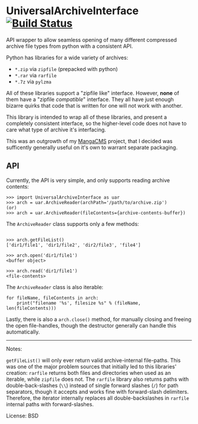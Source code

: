 UniversalArchiveInterface  [![Build Status](https://travis-ci.org/fake-name/UniversalArchiveInterface.svg?branch=master)](https://travis-ci.org/fake-name/UniversalArchiveInterface)
=========================

API wrapper to allow seamless opening of many different compressed archive file
types from python with a consistent API.

Python has libraries for a wide variety of archives:
 - `*.zip` via `zipfile` (prepacked with python)
 - `*.rar` via `rarfile`
 - `*.7z` via `pylzma`

All of these libraries support a "zipfile like" interface. However, **none**
of them have a "zipfile *compatible*" interface. They all have just enough
bizarre quirks that code that is written for one will not work with another.

This library is intended to wrap all of these libraries, and present a
completely consistent interface, so the higher-level code does not have to care
what type of archive it's interfacing.

This was an outgrowth of my [MangaCMS](https://github.com/fake-name/MangaCMS/)
project, that I decided was sufficently generally useful on it's own
to warrant separate packaging.



API
---

Currently, the API is very simple, and only supports reading archive contents:

```
>>> import UniversalArchiveInterface as uar
>>> arch = uar.ArchiveReader(archPath='/path/to/archive.zip')
(or)
>>> arch = uar.ArchiveReader(fileContents={archive-contents-buffer})
```

The `ArchiveReader` class supports only a few methods:

```

>>> arch.getFileList()
['dir1/file1', 'dir1/file2', 'dir2/file3', 'file4']

>>> arch.open('dir1/file1')
<buffer object>

>>> arch.read('dir1/file1')
<file-contents>

```

The `ArchiveReader` class is also iterable:

```
for fileName, fileContents in arch:
    print("filename '%s', filesize %s" % (fileName, len(fileContents)))

```

Lastly, there is also a `arch.close()` method, for manually closing and freeing
the open file-handles, though the destructor generally can handle this
automatically.

---

Notes:

`getFileList()` will only ever return valid archive-internal file-paths. This
was one of the major problem sources that initially led to this libraries'
creation: `rarfile` returns both files and directories when used as an
iterable, while `zipfile` does not. The `rarfile` library also returns paths
with double-back-slashes (`\\`) instead of single forward slashes (`/`) for
path separators, though it accepts and works fine with forward-slash delimiters.
Therefore, the iterator internally replaces all double-backslashes in `rarfile`
internal paths with forward-slashes.


License:
BSD


